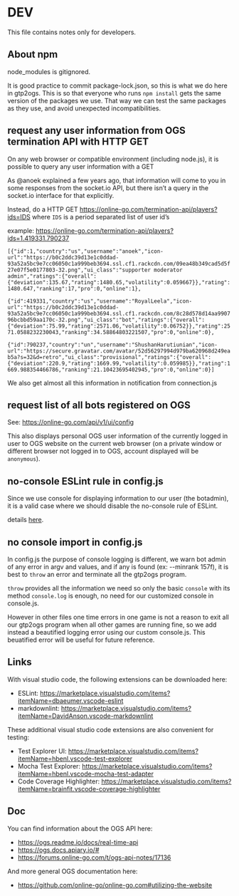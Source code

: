 # DEV

This file contains notes only for developers.

## About npm

node_modules is gitignored.

It is good practice to commit package-lock.json, so this is what we do here in gtp2ogs.
 This is so that everyone who runs `npm install` gets the same version of the packages
 we use. That way we can test the same packages as they use, and avoid unexpected
 incompatibilities.

## request any user information from OGS termination API with HTTP GET

On any web browser or compatible environment (including node.js), it is possible to query
any user information with a GET

As @anoek explained a few years ago, that information will come to you in some responses
from the socket.io API, but there isn’t a query in the socket.io interface for that explicitly.

Instead, do a HTTP GET <https://online-go.com/termination-api/players?ids=IDS> where `IDS` is
a period separated list of user id’s

example: <https://online-go.com/termination-api/players?ids=1.419331.790237>

`[{"id":1,"country":"us","username":"anoek","icon-url":"https://b0c2ddc39d13e1c0ddad-93a52a5bc9e7cc06050c1a999beb3694.ssl.cf1.rackcdn.com/09ea48b349cad5d5f27e07f5e0177803-32.png","ui_class":"supporter moderator admin","ratings":{"overall":{"deviation":135.67,"rating":1480.65,"volatility":0.059667}},"rating":1480.647,"ranking":17,"pro":0,"online":1},`

`{"id":419331,"country":"us","username":"RoyalLeela","icon-url":"https://b0c2ddc39d13e1c0ddad-93a52a5bc9e7cc06050c1a999beb3694.ssl.cf1.rackcdn.com/8c28d578d14aa990796bcbbd59aa170c-32.png","ui_class":"bot","ratings":{"overall":{"deviation":75.99,"rating":2571.06,"volatility":0.06752}},"rating":2571.0588232230043,"ranking":34.58864803221507,"pro":0,"online":0},`

`{"id":790237,"country":"un","username":"ShushanHarutiunian","icon-url":"https://secure.gravatar.com/avatar/52d56297994d979ba620968d249eab5a?s=32&d=retro","ui_class":"provisional","ratings":{"overall":{"deviation":220.9,"rating":1669.99,"volatility":0.059985}},"rating":1669.988354466786,"ranking":21.10423695402945,"pro":0,"online":0}]`

We also get almost all this information in notification from connection.js

## request list of all bots registered on OGS

See: <https://online-go.com/api/v1/ui/config>

This also displays personal OGS user information of the currently logged in user
to OGS website on the current web browser (on a private window or different
browser not logged in to OGS, account displayed will be `anonymous`).

## no-console ESLint rule in config.js

Since we use console for displaying information to our user (the botadmin), it is a valid
case where we should disable the no-console rule of ESLint.

details [here](https://eslint.org/docs/rules/no-console#when-not-to-use-it).

## no console import in config.js

In config.js the purpose of console logging is different, we warn bot admin of any error
in argv and values, and if any is found (ex: --minrank 157f), it is best to `throw` an error
and terminate all the gtp2ogs program.

`throw` provides all the information we need so only the basic `console` with its method
`console.log` is enough, no need for our customized console in console.js.

However in other files one time errors in one game is not a reason to exit all our gtp2ogs
program when all other games are running fine, so we add instead a beautified logging error
using our custom console.js. This beuatified error will be useful for future reference.

## Links

With visual studio code, the following extensions can be downloaded here:

- ESLint: <https://marketplace.visualstudio.com/items?itemName=dbaeumer.vscode-eslint>
- markdownlint: <https://marketplace.visualstudio.com/items?itemName=DavidAnson.vscode-markdownlint>

These additional visual studio code extensions are also convenient for testing:

- Test Explorer UI: <https://marketplace.visualstudio.com/items?itemName=hbenl.vscode-test-explorer>
- Mocha Test Explorer: <https://marketplace.visualstudio.com/items?itemName=hbenl.vscode-mocha-test-adapter>
- Code Coverage Highlighter: <https://marketplace.visualstudio.com/items?itemName=brainfit.vscode-coverage-highlighter>

## Doc

You can find information about the OGS API here:

- <https://ogs.readme.io/docs/real-time-api>
- <https://ogs.docs.apiary.io/#>
- <https://forums.online-go.com/t/ogs-api-notes/17136>

And more general OGS documentation here:

- <https://github.com/online-go/online-go.com#utilizing-the-website>
